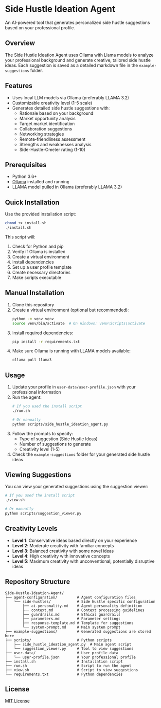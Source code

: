 # Side Hustle Ideation Agent

An AI-powered tool that generates personalized side hustle suggestions based on your professional profile.

## Overview

The Side Hustle Ideation Agent uses Ollama with Llama models to analyze your professional background and generate creative, tailored side hustle ideas. Each suggestion is saved as a detailed markdown file in the `example-suggestions` folder.

## Features

- Uses local LLM models via Ollama (preferably LLAMA 3.2)
- Customizable creativity level (1-5 scale)
- Generates detailed side hustle suggestions with:
  - Rationale based on your background
  - Market opportunity analysis
  - Target market identification
  - Collaboration suggestions
  - Networking strategies
  - Remote-friendliness assessment
  - Strengths and weaknesses analysis
  - Side-Hustle-Ometer rating (1-10)

## Prerequisites

- Python 3.6+
- [Ollama](https://ollama.ai/) installed and running
- LLAMA model pulled in Ollama (preferably LLAMA 3.2)

## Quick Installation

Use the provided installation script:

```bash
chmod +x install.sh
./install.sh
```

This script will:
1. Check for Python and pip
2. Verify if Ollama is installed
3. Create a virtual environment
4. Install dependencies
5. Set up a user profile template
6. Create necessary directories
7. Make scripts executable

## Manual Installation

1. Clone this repository
2. Create a virtual environment (optional but recommended):
   ```bash
   python -m venv venv
   source venv/bin/activate  # On Windows: venv\Scripts\activate
   ```
3. Install required dependencies:
   ```bash
   pip install -r requirements.txt
   ```
4. Make sure Ollama is running with LLAMA models available:
   ```bash
   ollama pull llama3
   ```

## Usage

1. Update your profile in `user-data/user-profile.json` with your professional information
2. Run the agent:
   ```bash
   # If you used the install script
   ./run.sh
   
   # Or manually
   python scripts/side_hustle_ideation_agent.py
   ```
3. Follow the prompts to specify:
   - Type of suggestion (Side Hustle Ideas)
   - Number of suggestions to generate
   - Creativity level (1-5)
4. Check the `example-suggestions` folder for your generated side hustle ideas

## Viewing Suggestions

You can view your generated suggestions using the suggestion viewer:

```bash
# If you used the install script
./view.sh

# Or manually
python scripts/suggestion_viewer.py
```

## Creativity Levels

- **Level 1**: Conservative ideas based directly on your experience
- **Level 2**: Moderate creativity with familiar concepts
- **Level 3**: Balanced creativity with some novel ideas
- **Level 4**: High creativity with innovative concepts
- **Level 5**: Maximum creativity with unconventional, potentially disruptive ideas

## Repository Structure

```
Side-Hustle-Ideation-Agent/
├── agent-configuration/         # Agent configuration files
│   └── side-hustles/            # Side hustle specific configuration
│       ├── ai-personality.md    # Agent personality definition
│       ├── context.md           # Context processing guidelines
│       ├── guardrails.md        # Ethical guardrails
│       ├── parameters.md        # Parameter settings
│       ├── response-template.md # Template for suggestions
│       └── system-prompt.md     # Main system prompt
├── example-suggestions/         # Generated suggestions are stored here
├── scripts/                     # Python scripts
│   ├── side_hustle_ideation_agent.py  # Main agent script
│   └── suggestion_viewer.py     # Tool to view suggestions
├── user-data/                   # User profile data
│   └── user-profile.json        # Your professional profile
├── install.sh                   # Installation script
├── run.sh                       # Script to run the agent
├── view.sh                      # Script to view suggestions
└── requirements.txt             # Python dependencies
```

## License

[MIT License](LICENSE)
